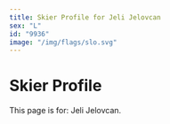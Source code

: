 ```yaml
---
title: Skier Profile for Jeli Jelovcan
sex: "L"
id: "9936"
image: "/img/flags/slo.svg" 
---
```


# Skier Profile

This page is for: Jeli Jelovcan.
    